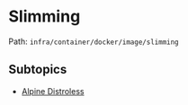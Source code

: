 # Slimming

Path: `infra/container/docker/image/slimming`

## Subtopics
- [Alpine Distroless](./alpine_distroless/README.md)
